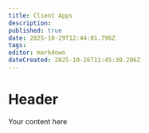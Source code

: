 ```yaml
---
title: Client Apps
description: 
published: true
date: 2025-10-29T12:44:01.796Z
tags: 
editor: markdown
dateCreated: 2025-10-26T11:45:30.206Z
---
```


# Header
Your content here